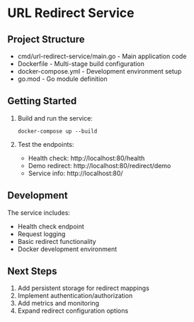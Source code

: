 # URL Redirect Service

## Project Structure
- cmd/url-redirect-service/main.go - Main application code
- Dockerfile - Multi-stage build configuration
- docker-compose.yml - Development environment setup
- go.mod - Go module definition

## Getting Started
1. Build and run the service:
   ```
   docker-compose up --build
   ```

2. Test the endpoints:
   - Health check: http://localhost:80/health
   - Demo redirect: http://localhost:80/redirect/demo
   - Service info: http://localhost:80/

## Development
The service includes:
- Health check endpoint
- Request logging
- Basic redirect functionality
- Docker development environment

## Next Steps
1. Add persistent storage for redirect mappings
2. Implement authentication/authorization
3. Add metrics and monitoring
4. Expand redirect configuration options
